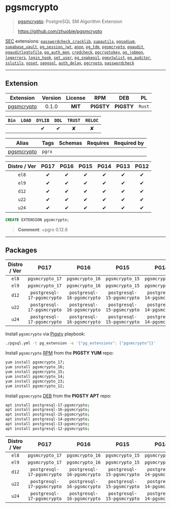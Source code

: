# pgsmcrypto


> [pgsmcrypto](https://github.com/zhuobie/pgsmcrypto): PostgreSQL SM Algorithm Extension
>
> https://github.com/zhuobie/pgsmcrypto





[SEC](/sec) extensions: [`passwordcheck_cracklib`](/passwordcheck_cracklib), [`supautils`](/supautils), [`pgsodium`](/pgsodium), [`supabase_vault`](/supabase_vault), [`pg_session_jwt`](/pg_session_jwt), [`anon`](/anon), [`pg_tde`](/pg_tde), [`pgsmcrypto`](/pgsmcrypto), [`pgaudit`](/pgaudit), [`pgauditlogtofile`](/pgauditlogtofile), [`pg_auth_mon`](/pg_auth_mon), [`credcheck`](/credcheck), [`pgcryptokey`](/pgcryptokey), [`pg_jobmon`](/pg_jobmon), [`logerrors`](/logerrors), [`login_hook`](/login_hook), [`set_user`](/set_user), [`pg_snakeoil`](/pg_snakeoil), [`pgextwlist`](/pgextwlist), [`pg_auditor`](/pg_auditor), [`sslutils`](/sslutils), [`noset`](/noset), [`sepgsql`](/sepgsql), [`auth_delay`](/auth_delay), [`pgcrypto`](/pgcrypto), [`passwordcheck`](/passwordcheck)


-------
## Extension


| Extension | Version | License | RPM | DEB | PL |
|-----------|:-------:|:-------:|:---:|:---:|:--:|
| [pgsmcrypto](https://github.com/zhuobie/pgsmcrypto) | 0.1.0 | **<span class="tcblue">MIT</span>** | **<span class="tcwarn">PIGSTY</span>** | **<span class="tcwarn">PIGSTY</span>** | `Rust` |



| `Bin` | `LOAD` | `DYLIB` | `DDL` | `TRUST` | `RELOC` |
|:-----:|:------:|:-------:|:-----:|:-------:|:-------:|
|  |  | <span class="tcblue">✔</span> | <span class="tcblue">✔</span> | <span class="tcwarn">✘</span> | <span class="tcwarn">✘</span> |



| Alias | Tags | Schemas | Requires | Required by |
|-------|------|---------|----------|-------------|
| [pgsmcrypto](/pgsmcrypto) | `pgrx` |  |  |  |



| Distro / Ver | PG17 | PG16 | PG15 | PG14 | PG13 | PG12 |
|:------------:|:----:|:----:|:----:|:----:|:----:|:----:|
| `el8` | <span class="tcblue">✔</span> | <span class="tcblue">✔</span> | <span class="tcblue">✔</span> | <span class="tcblue">✔</span> | <span class="tcblue">✔</span> | <span class="tcblue">✔</span> |
| `el9` | <span class="tcblue">✔</span> | <span class="tcblue">✔</span> | <span class="tcblue">✔</span> | <span class="tcblue">✔</span> | <span class="tcblue">✔</span> | <span class="tcblue">✔</span> |
| `d12` | <span class="tcblue">✔</span> | <span class="tcblue">✔</span> | <span class="tcblue">✔</span> | <span class="tcblue">✔</span> | <span class="tcblue">✔</span> | <span class="tcblue">✔</span> |
| `u22` | <span class="tcblue">✔</span> | <span class="tcblue">✔</span> | <span class="tcblue">✔</span> | <span class="tcblue">✔</span> | <span class="tcblue">✔</span> | <span class="tcblue">✔</span> |
| `u24` | <span class="tcblue">✔</span> | <span class="tcblue">✔</span> | <span class="tcblue">✔</span> | <span class="tcblue">✔</span> | <span class="tcblue">✔</span> | <span class="tcblue">✔</span> |





```sql
CREATE EXTENSION pgsmcrypto;
```
> **Comment**: +pgrx 0.12.6
-----------


## Packages


| Distro / Ver | PG17 | PG16 | PG15 | PG14 | PG13 | PG12 |
|:------------:|:----:|:----:|:----:|:----:|:----:|:----:|
| `el8` | `pgsmcrypto_17` | `pgsmcrypto_16` | `pgsmcrypto_15` | `pgsmcrypto_14` | `pgsmcrypto_13` | `pgsmcrypto_12` |
| `el9` | `pgsmcrypto_17` | `pgsmcrypto_16` | `pgsmcrypto_15` | `pgsmcrypto_14` | `pgsmcrypto_13` | `pgsmcrypto_12` |
| `d12` | `postgresql-17-pgsmcrypto` | `postgresql-16-pgsmcrypto` | `postgresql-15-pgsmcrypto` | `postgresql-14-pgsmcrypto` | `postgresql-13-pgsmcrypto` | `postgresql-12-pgsmcrypto` |
| `u22` | `postgresql-17-pgsmcrypto` | `postgresql-16-pgsmcrypto` | `postgresql-15-pgsmcrypto` | `postgresql-14-pgsmcrypto` | `postgresql-13-pgsmcrypto` | `postgresql-12-pgsmcrypto` |
| `u24` | `postgresql-17-pgsmcrypto` | `postgresql-16-pgsmcrypto` | `postgresql-15-pgsmcrypto` | `postgresql-14-pgsmcrypto` | `postgresql-13-pgsmcrypto` | `postgresql-12-pgsmcrypto` |



Install `pgsmcrypto` via [Pigsty](https://pigsty.io/docs/pgext/usage/install/) playbook:

```bash
./pgsql.yml -t pg_extension -e '{"pg_extensions": ["pgsmcrypto"]}'
```


Install `pgsmcrypto` [RPM](/rpm) from the **<span class="tcwarn">PIGSTY</span>** **YUM** repo:

```bash
yum install pgsmcrypto_17;
yum install pgsmcrypto_16;
yum install pgsmcrypto_15;
yum install pgsmcrypto_14;
yum install pgsmcrypto_13;
yum install pgsmcrypto_12;
```


Install `pgsmcrypto` [DEB](/deb) from the **<span class="tcwarn">PIGSTY</span>** **APT** repo:

```bash
apt install postgresql-17-pgsmcrypto;
apt install postgresql-16-pgsmcrypto;
apt install postgresql-15-pgsmcrypto;
apt install postgresql-14-pgsmcrypto;
apt install postgresql-13-pgsmcrypto;
apt install postgresql-12-pgsmcrypto;
```




| Distro / Ver | PG17 | PG16 | PG15 | PG14 | PG13 | PG12 |
|:------------:|:----:|:----:|:----:|:----:|:----:|:----:|
| `el8` | `pgsmcrypto_17` | `pgsmcrypto_16` | `pgsmcrypto_15` | `pgsmcrypto_14` | `pgsmcrypto_13` | `pgsmcrypto_12` |
| `el9` | `pgsmcrypto_17` | `pgsmcrypto_16` | `pgsmcrypto_15` | `pgsmcrypto_14` | `pgsmcrypto_13` | `pgsmcrypto_12` |
| `d12` | `postgresql-17-pgsmcrypto` | `postgresql-16-pgsmcrypto` | `postgresql-15-pgsmcrypto` | `postgresql-14-pgsmcrypto` | `postgresql-13-pgsmcrypto` | `postgresql-12-pgsmcrypto` |
| `u22` | `postgresql-17-pgsmcrypto` | `postgresql-16-pgsmcrypto` | `postgresql-15-pgsmcrypto` | `postgresql-14-pgsmcrypto` | `postgresql-13-pgsmcrypto` | `postgresql-12-pgsmcrypto` |
| `u24` | `postgresql-17-pgsmcrypto` | `postgresql-16-pgsmcrypto` | `postgresql-15-pgsmcrypto` | `postgresql-14-pgsmcrypto` | `postgresql-13-pgsmcrypto` | `postgresql-12-pgsmcrypto` |





